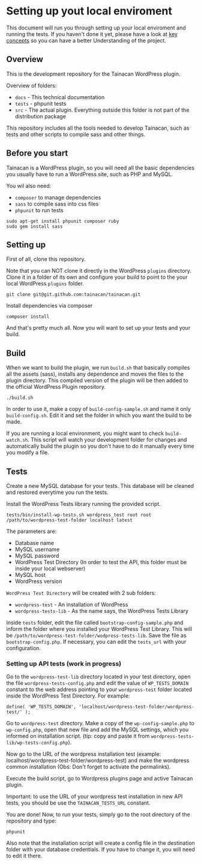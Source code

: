 # Setting up yout local enviroment

This document will run you through setting up your local enviroment and running the tests. If you haven't done it yet, please have a look at [key concepts](key-concepts.md) so you can have a better Understanding of the project.

## Overview

This is the development repository for the Tainacan WordPress plugin.

Overview of folders:

* `docs` - This technical documentation
* `tests` - phpunit tests
* `src` - The actual plugin. Everything outside this folder is not part of the distribution package

This repository includes all the tools needed to develop Tainacan, such as tests and other scripts to compile sass and other things.

## Before you start

Tainacan is a WordPress plugin, so you will need all the basic dependencies you usually have to run a WordPress site, such as PHP and MySQL.

You wil also need:

* `composer` to manage dependencies
* `sass` to compile sass into css files
* `phpunit` to run tests

```
sudo apt-get install phpunit composer ruby
sudo gem install sass
```

## Setting up

First of all, clone this repository.

Note that you can NOT clone it directly in the WordPress `plugins` directory. Clone it in a folder of its own and configure your build to point to the your local WordPress `plugins`
folder.

```
git clone git@git.github.com:tainacan/tainacan.git
```

Install dependencies via composer

```
composer install
```

And that's pretty much all. Now you will want to set up your tests and your build.

## Build

When we want to build the plugin, we run `build.sh` that basically compiles all the assets (sass), installs any dependence and moves the files to the plugin directory. This compiled version of the plugin will be then added to the official WordPress Plugin repository.

```
./build.sh
```

In order to use it, make a copy of `build-config-sample.sh` and name it only `build-config.sh`. Edit it and set the folder in which you want the build to be made.

If you are running a local environment, you might want to check `build-watch.sh`. This script will watch your development folder for changes and automatically build the plugin so you don't have to do it manually every time you modify a file.

## Tests

Create a new MySQL database for your tests. This database will be cleaned and restored everytime you run the tests.

Install the WordPress Tests library running the provided script.

```
tests/bin/install-wp-tests.sh wordpress_test root root /path/to/wordpress-test-folder localhost latest
```
The parameters are:

* Database name
* MySQL username
* MySQL password
* WordPress Test Directory (In order to test the API, this folder must be inside your local webserver)
* MySQL host
* WordPress version

`WordPress Test Directory` will be created with 2 sub folders: 

* `wordpress-test` - An installation of WordPress
* `wordpress-tests-lib` - As the name says, the WordPress Tests Library

Inside `tests` folder, edit the file called `bootstrap-config-sample.php` and inform the folder where you installed your WordPress Test Library. This will be `/path/to/wordpress-test-folder/wodpress-tests-lib`. Save the file as `bootstrap-config.php`.
If necessary, you can edit the `tests_url` with your configuration.

### Setting up API tests (work in progress)

Go to the `wordpress-test-lib` directory located in your test directory, open the file `wordpress-tests-config.php` and edit the value of `WP_TESTS_DOMAIN` constant to the web address pointing to your `wordpress-test` folder located inside the WordPress Test Directory. For example:

```
define( 'WP_TESTS_DOMAIN', 'localhost/wordpress-test-folder/wordpress-test/' );
```

Go to `wordpress-test` directory. Make a copy of the `wp-config-sample.php` to `wp-config.php`, open that new file and add the MySQL settings, which you informed on installation script. (tip: copy and paste it from `wordpress-tests-lib/wp-tests-config.php`).

Now go to the URL of the wordpress installation test (example: localhost/wordpress-test-folder/wordpress-test) and make the wordpress common installation (Obs: Don't forget to activate the permalinks).

Execute the build script, go to Wordpress plugins page and active Tainacan plugin.

Important: to use the URL of your wordpress test installation in new API tests, you should be use the `TAINACAN_TESTS_URL` constant.

You are done! Now, to run your tests, simply go to the root directory of the repository and type:

```
phpunit
```

Also note that the installation script will create a config file in the destination folder with your database credentials. If you have to change it, you will need to edit it there.